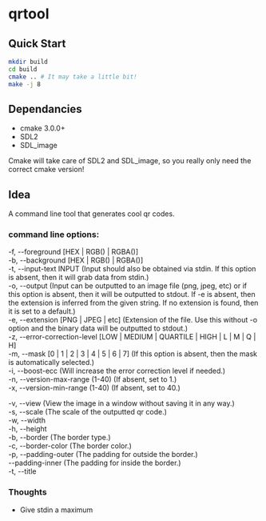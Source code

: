 # qrtool

## Quick Start
```bash
mkdir build
cd build
cmake .. # It may take a little bit!
make -j 8
```

## Dependancies
- cmake 3.0.0+
- SDL2
- SDL_image

Cmake will take care of SDL2 and SDL_image, so you really only need the correct cmake version! 

## Idea

A command line tool that generates cool qr codes.

### command line options:  

-f, --foreground [HEX | RGB() | RGBA()]  
-b, --background [HEX | RGB() | RGBA()]  
-t, --input-text INPUT (Input should also be obtained via stdin. If this option is absent, then it will grab data from stdin.)  
-o, --output (Input can be outputted to an image file (png, jpeg, etc) or if this option is absent, then it will be outputted to stdout. If -e is absent, then the extension is inferred from the given string. If no extension is found, then it is set to a default.)  
-e, --extension [PNG | JPEG | etc] (Extension of the file. Use this without -o option and the binary data will be outputted to stdout.)  
-z, --error-correction-level [LOW | MEDIUM | QUARTILE | HIGH | L | M | Q | H]  
-m, --mask [0 | 1 | 2 | 3 | 4 | 5 | 6 | 7] (If this option is absent, then the mask is automatically selected.)  
-i, --boost-ecc (Will increase the error correction level if needed.)  
-n, --version-max-range (1-40) (If absent, set to 1.)  
-x, --version-min-range (1-40) (If absent, set to 40.)  

-v, --view (View the image in a window without saving it in any way.)  
-s, --scale (The scale of the outputted qr code.)  
-w, --width  
-h, --height  
-b, --border (The border type.)  
-c, --border-color (The border color.)  
-p, --padding-outer (The padding for outside the border.)  
    --padding-inner (The padding for inside the border.)  
-t, --title  

### Thoughts

* Give stdin a maximum